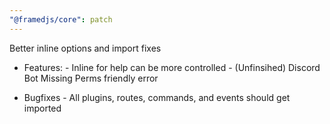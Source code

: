 ```yaml
---
"@framedjs/core": patch
---
```


Better inline options and import fixes

-   Features: - Inline for help can be more controlled - (Unfinsihed) Discord Bot Missing Perms friendly error

-   Bugfixes - All plugins, routes, commands, and events should get imported
